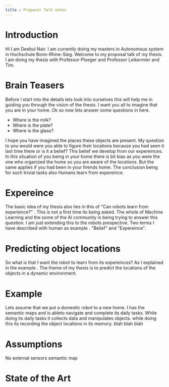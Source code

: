 ```yaml
---
title : Proposal Talk notes
---
```


# Introduction
Hi I am Deebul Nair. I am currently doing my masters in Autonomous system in
Hochschule Bonn-Rhine-Sieg. Welcome to my proposal talk of my thesis. I am
doing my thesis with Professor Ploeger and Professor Leikermier and Tim.

# Brain Teasers
Before I start into the details lets look into ourselves this will help me in
guiding you through the vision of the thesis. I want you all to imagine that
you are in your home. Ok so now lets answer some questions in here.
- Where is the milk?
- Where is the plate?
- Where is the glass?

I hope you have imagined the places these objects are present. My question to
you would were you able to figure their locations because you had seen it last
time there or is it a belief? This belief we develop from our expereinces. In
this situation of you being in your home there is bit bias as you were the one
who organized the home so you are aware of the locations. But the same applies
if you had been in your firends home.
The conclusion being for such trivial tasks also Humans learn from expereince.
# Expereince 
The basic idea of my thesis also lies in this of "Can robots learn from
experience?" . This is not a first time its being asked. The whole of Machine
Learning and the some of the AI community is being trying to answer this
question. I am just extending this to the robots prespective.
Two terms I have described with human as example . "Belief" and "Expereince".

# Predicting object locations

So what is that I want the robot to learn from its expereinces?
As I explained in the example . The theme of my thesis is to predict the
locations of the objects in a dynamic environment.

# Example

Lets assume that we put a domestic robot to a new home. I has the semantic maps
and is ableto navigate and complete its daily tasks.
While doing its daily tasks it collects data and manipulates objects.
while doing this its recording the object locations in its memory.
blah blah blah

# Assumptions
No external sensors
semantic map

# State of the Art


